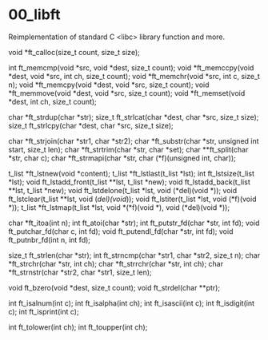 # 00_libft
Reimplementation of standard C &lt;libc> library function and more.

void				*ft_calloc(size_t count, size_t size);

int					ft_memcmp(void *src, void *dest, size_t count);
void				*ft_memccpy(void *dest, void *src, int ch, size_t count);
void				*ft_memchr(void *src, int c, size_t n);
void				*ft_memcpy(void *dest, void *src, size_t count);
void				*ft_memmove(void *dest, void *src, size_t count);
void				*ft_memset(void *dest, int ch, size_t count);

char				*ft_strdup(char *str);
size_t				ft_strlcat(char *dest, char *src, size_t size);
size_t				ft_strlcpy(char *dest, char *src, size_t size);

char				*ft_strjoin(char *str1, char *str2);
char				*ft_substr(char *str, unsigned int start, size_t len);
char				*ft_strtrim(char *str, char *set);
char				**ft_split(char *str, char c);
char				*ft_strmapi(char *str, char (*f)(unsigned int, char));

t_list				*ft_lstnew(void *content);
t_list				*ft_lstlast(t_list *lst);
int					ft_lstsize(t_list *lst);
void				ft_lstadd_front(t_list **lst, t_list *new);
void				ft_lstadd_back(t_list **lst, t_list *new);
void				ft_lstdelone(t_list *lst, void (*del)(void *));
void				ft_lstclear(t_list **lst, void (*del)(void*));
void				ft_lstiter(t_list *lst, void (*f)(void *));
t_list				*ft_lstmap(t_list *lst, void *(*f)(void *), void (*del)(void *));

char				*ft_itoa(int n);
int					ft_atoi(char *str);
int					ft_putstr_fd(char *str, int fd);
void				ft_putchar_fd(char c, int fd);
void				ft_putendl_fd(char *str, int fd);
void				ft_putnbr_fd(int n, int fd);

size_t				ft_strlen(char *str);
int					ft_strncmp(char *str1, char *str2, size_t n);
char				*ft_strchr(char *str, int ch);
char				*ft_strrchr(char *str, int ch);
char				*ft_strnstr(char *str2, char *str1, size_t len);

void				ft_bzero(void *dest, size_t count);
void				ft_strdel(char **ptr);

int					ft_isalnum(int c);
int					ft_isalpha(int ch);
int					ft_isascii(int c);
int					ft_isdigit(int c);
int					ft_isprint(int c);

int					ft_tolower(int ch);
int					ft_toupper(int ch);
